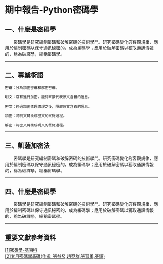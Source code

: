 # 期中報告-Python密碼學

## 一、什麼是密碼學
&emsp;&emsp;密碼學是研究編制密碼和破解密碼的技術學門。研究密碼變化的客觀規律，應用於編制密碼以保守通訊秘密的，成為編碼學；應用於破解密碼以獲取通訊情報的，稱為破譯學，總稱密碼學。  
<hr>  

## 二、專業術語
```
密鑰：分為加密密鑰和解密密鑰。

明文：沒有進行加密，能夠直接代表原文含義的信息。

密文：經過加密處理處理之後，隱藏原文含義的信息。

加密：將明文轉換成密文的實施過程。

解密：將密文轉換成明文的實施過程。
``` 
<hr>   

## 三、凱薩加密法
&emsp;&emsp;密碼學是研究編制密碼和破解密碼的技術學門。研究密碼變化的客觀規律，應用於編制密碼以保守通訊秘密的，成為編碼學；應用於破解密碼以獲取通訊情報的，稱為破譯學，總稱密碼學。  
<hr>   

## 四、什麼是密碼學
&emsp;&emsp;密碼學是研究編制密碼和破解密碼的技術學門。研究密碼變化的客觀規律，應用於編制密碼以保守通訊秘密的，成為編碼學；應用於破解密碼以獲取通訊情報的，稱為破譯學，總稱密碼學。  
<hr>   
 
## 重要文獻參考資料  
<a href="https://zh.wikipedia.org/wiki/%E5%AF%86%E7%A0%81%E5%AD%A6">[1]密碼學-基百科</a>   
<a href="https://www.itsfun.com.tw/%E5%AF%86%E7%A2%BC%E5%AD%B8/wiki-9575575-3900455">[2]套用密碼學基礎(作者: 張益發,趙亞群,張習勇,張鐸)</a>
